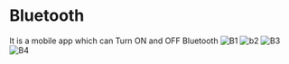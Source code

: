 # Bluetooth
It is a mobile app which can Turn ON and OFF Bluetooth
![B1](https://user-images.githubusercontent.com/56790330/93308946-8c9d9180-f820-11ea-8a9c-62d452d9dd36.PNG)
![b2](https://user-images.githubusercontent.com/56790330/93308956-91fadc00-f820-11ea-93a8-19a6845c90c1.PNG)
![B3](https://user-images.githubusercontent.com/56790330/93308966-958e6300-f820-11ea-8162-fb61bed48288.PNG)
![B4](https://user-images.githubusercontent.com/56790330/93308980-98895380-f820-11ea-9c22-1f4f96b13713.PNG)
